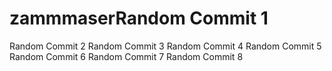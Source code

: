 # zammmaserRandom Commit 1
Random Commit 2
Random Commit 3
Random Commit 4
Random Commit 5
Random Commit 6
Random Commit 7
Random Commit 8
